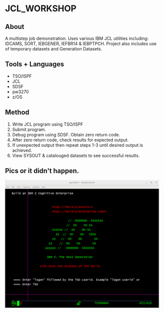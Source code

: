 # JCL_WORKSHOP 
## About
A multistep job demonstration. Uses various IBM JCL utilities including: IDCAMS, SORT, IEBGENER, IEFBR14 & IEBPTPCH. 
Project also includes use of temporary datasets and Generation Datasets. 

## Tools + Languages
* TSO/ISPF
* JCL
* SDSF
* pw3270
* z/OS

## Method
1. Write JCL program using TSO/ISPF
2. Submit program.
3. Debug program using SDSF. Obtain zero return code.
4. After zero return code, check results for expected output.
5. If unexpected output then repeat steps 1-3 until desired output is achieved. 
6. View SYSOUT & catalouged datasets to see successful results.

## Pics or it didn't happen.
![JCL Demo gif](/SCREENSHOTS/JCL_WORKSHOP.gif?raw=true "Method Gif")
